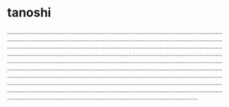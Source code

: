# tanoshi

..........................................................................................................................................................................................................................................................................................................................................................................................................................................................................................................................................................................................................................................................................................................................................................................................................................................................................................................................................................................................................................................................................................................................................................................................................................................................................